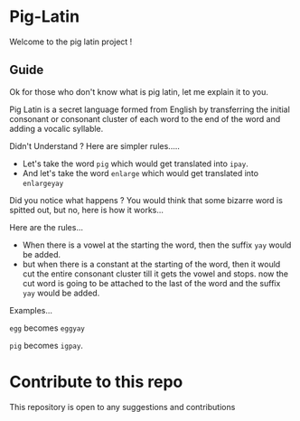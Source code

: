 # Pig-Latin

Welcome to the pig latin project !

## Guide

Ok for those who don't know what is pig latin, let me explain it to you.

Pig Latin is a secret language formed from English by transferring the initial consonant or consonant cluster of each word to the end of the word and adding a vocalic syllable.

Didn't Understand ? Here are simpler rules.....

- Let's take the word ```pig``` which would get translated into ```ipay```.
- And let's take the word ```enlarge``` which would get translated into ```enlargeyay```

Did you notice what happens ? You would think that some bizarre word is spitted out, but no, here is how it works...

Here are the rules...

- When there is a vowel at the starting the word, then the suffix ```yay``` would be added.
- but when there is a constant at the starting of the word, then it would cut the entire consonant cluster till it gets the vowel and stops. now the cut word is going to be attached to the last of the word and the suffix ```yay``` would be added.

Examples...

```egg``` becomes ```eggyay```


```pig``` becomes ```igpay```.

# Contribute to this repo

This repository is open to any suggestions and contributions

